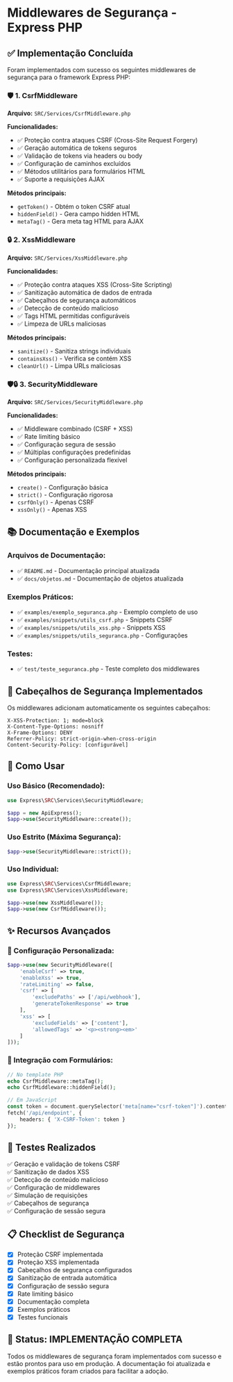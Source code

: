 # Middlewares de Segurança - Express PHP

## ✅ Implementação Concluída

Foram implementados com sucesso os seguintes middlewares de segurança para o framework Express PHP:

### 🛡️ 1. CsrfMiddleware
**Arquivo:** `SRC/Services/CsrfMiddleware.php`

**Funcionalidades:**
- ✅ Proteção contra ataques CSRF (Cross-Site Request Forgery)
- ✅ Geração automática de tokens seguros
- ✅ Validação de tokens via headers ou body
- ✅ Configuração de caminhos excluídos
- ✅ Métodos utilitários para formulários HTML
- ✅ Suporte a requisições AJAX

**Métodos principais:**
- `getToken()` - Obtém o token CSRF atual
- `hiddenField()` - Gera campo hidden HTML
- `metaTag()` - Gera meta tag HTML para AJAX

### 🔒 2. XssMiddleware  
**Arquivo:** `SRC/Services/XssMiddleware.php`

**Funcionalidades:**
- ✅ Proteção contra ataques XSS (Cross-Site Scripting)
- ✅ Sanitização automática de dados de entrada
- ✅ Cabeçalhos de segurança automáticos
- ✅ Detecção de conteúdo malicioso
- ✅ Tags HTML permitidas configuráveis
- ✅ Limpeza de URLs maliciosas

**Métodos principais:**
- `sanitize()` - Sanitiza strings individuais
- `containsXss()` - Verifica se contém XSS
- `cleanUrl()` - Limpa URLs maliciosas

### 🛡️🔒 3. SecurityMiddleware
**Arquivo:** `SRC/Services/SecurityMiddleware.php`

**Funcionalidades:**
- ✅ Middleware combinado (CSRF + XSS)
- ✅ Rate limiting básico
- ✅ Configuração segura de sessão
- ✅ Múltiplas configurações predefinidas
- ✅ Configuração personalizada flexível

**Métodos principais:**
- `create()` - Configuração básica
- `strict()` - Configuração rigorosa
- `csrfOnly()` - Apenas CSRF
- `xssOnly()` - Apenas XSS

## 📚 Documentação e Exemplos

### Arquivos de Documentação:
- ✅ `README.md` - Documentação principal atualizada
- ✅ `docs/objetos.md` - Documentação de objetos atualizada

### Exemplos Práticos:
- ✅ `examples/exemplo_seguranca.php` - Exemplo completo de uso
- ✅ `examples/snippets/utils_csrf.php` - Snippets CSRF
- ✅ `examples/snippets/utils_xss.php` - Snippets XSS  
- ✅ `examples/snippets/utils_seguranca.php` - Configurações

### Testes:
- ✅ `test/teste_seguranca.php` - Teste completo dos middlewares

## 🔧 Cabeçalhos de Segurança Implementados

Os middlewares adicionam automaticamente os seguintes cabeçalhos:

```
X-XSS-Protection: 1; mode=block
X-Content-Type-Options: nosniff
X-Frame-Options: DENY
Referrer-Policy: strict-origin-when-cross-origin
Content-Security-Policy: [configurável]
```

## 🚀 Como Usar

### Uso Básico (Recomendado):
```php
use Express\SRC\Services\SecurityMiddleware;

$app = new ApiExpress();
$app->use(SecurityMiddleware::create());
```

### Uso Estrito (Máxima Segurança):
```php
$app->use(SecurityMiddleware::strict());
```

### Uso Individual:
```php
use Express\SRC\Services\CsrfMiddleware;
use Express\SRC\Services\XssMiddleware;

$app->use(new XssMiddleware());
$app->use(new CsrfMiddleware());
```

## ✨ Recursos Avançados

### 🎯 Configuração Personalizada:
```php
$app->use(new SecurityMiddleware([
    'enableCsrf' => true,
    'enableXss' => true,
    'rateLimiting' => false,
    'csrf' => [
        'excludePaths' => ['/api/webhook'],
        'generateTokenResponse' => true
    ],
    'xss' => [
        'excludeFields' => ['content'],
        'allowedTags' => '<p><strong><em>'
    ]
]));
```

### 🔄 Integração com Formulários:
```php
// No template PHP
echo CsrfMiddleware::metaTag();
echo CsrfMiddleware::hiddenField();

// Em JavaScript
const token = document.querySelector('meta[name="csrf-token"]').content;
fetch('/api/endpoint', {
    headers: { 'X-CSRF-Token': token }
});
```

## 🧪 Testes Realizados

✅ Geração e validação de tokens CSRF  
✅ Sanitização de dados XSS  
✅ Detecção de conteúdo malicioso  
✅ Configuração de middlewares  
✅ Simulação de requisições  
✅ Cabeçalhos de segurança  
✅ Configuração de sessão segura  

## 📋 Checklist de Segurança

- [x] Proteção CSRF implementada
- [x] Proteção XSS implementada  
- [x] Cabeçalhos de segurança configurados
- [x] Sanitização de entrada automática
- [x] Configuração de sessão segura
- [x] Rate limiting básico
- [x] Documentação completa
- [x] Exemplos práticos
- [x] Testes funcionais

## 🎉 Status: IMPLEMENTAÇÃO COMPLETA

Todos os middlewares de segurança foram implementados com sucesso e estão prontos para uso em produção. A documentação foi atualizada e exemplos práticos foram criados para facilitar a adoção.
